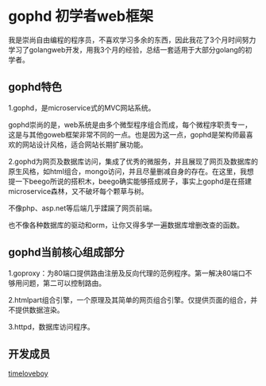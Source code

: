 # gophd 初学者web框架
   我是崇尚自由编程的程序员，不喜欢学习多余的东西，因此我花了3个月时间努力学习了golangweb开发，用我3个月的经验，总结一套适用于大部分golang的初学者。
## gophd特色   
   1.gophd，是microservice式的MVC网站系统。
   
   gophd崇尚的是，web系统是由多个微型程序组合而成，每个微程序职责专一，这是与其他goweb框架非常不同的一点。也是因为这一点，gophd是架构师最喜欢的网站设计风格，适合网站长期扩展功能。
   
   2.gophd为网页及数据库访问，集成了优秀的微服务，并且展现了网页及数据库的原生风格，如html组合，mongo访问，并且尽量删减自身的存在。在这里，我想提一下beego所说的搭积木，beego确实能够搭成房子，事实上gophd是在搭建microservice森林，又不破坏每个颗草与树。
   
   不像php、asp.net等后端几乎蹂躏了网页前端。
   
   也不像各种数据库的驱动和orm，让你又得多学一遍数据库增删改查的函数。
## gophd当前核心组成部分
  1.goproxy：为80端口提供路由注册及反向代理的范例程序。第一解决80端口不够用问题，第二可以控制路由。
  
  2.htmlpart组合引擎，一个原理及其简单的网页组合引擎。仅提供页面的组合，并不提供数据渲染。
  
  3.httpd，数据库访问程序。
## 开发成员
[timeloveboy](https://github.com/timeloveboy)

  
  
